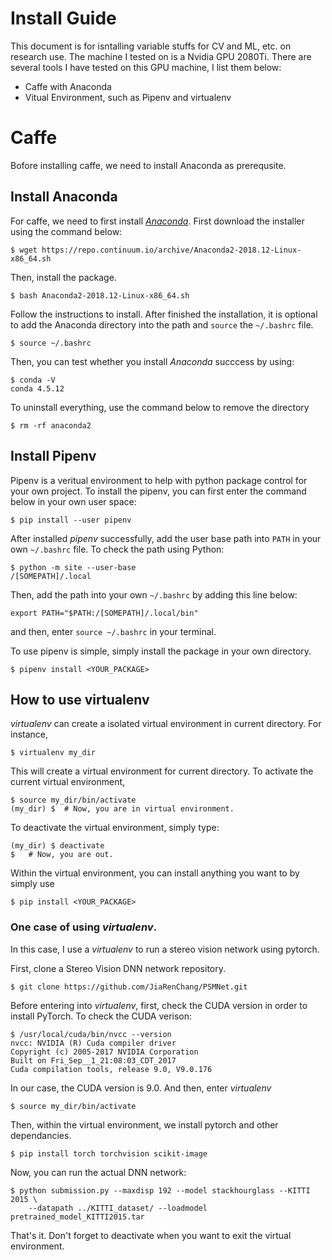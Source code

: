 # Install Guide

This document is for isntalling variable stuffs for CV and ML, etc. on research use. The machine I tested on is a Nvidia GPU 2080Ti. There are several tools I have tested on this GPU machine, I list them below:
- Caffe with Anaconda
- Vitual Environment, such as Pipenv and virtualenv

# Caffe
Bofore installing caffe, we need to install Anaconda as prerequsite.
## Install Anaconda
For caffe, we need to first install [*Anaconda*](https://conda.io/docs/user-guide/install/index.html). First download the installer using the command below:
```
$ wget https://repo.continuum.io/archive/Anaconda2-2018.12-Linux-x86_64.sh
```
Then, install the package.
```
$ bash Anaconda2-2018.12-Linux-x86_64.sh
```
Follow the instructions to install. After finished the installation, it is optional to add the Anaconda directory into the path and `source` the `~/.bashrc` file.
```
$ source ~/.bashrc
```
Then, you can test whether you install *Anaconda* succcess by using:
```
$ conda -V
conda 4.5.12
```

To uninstall everything, use the command below to remove the directory
```
$ rm -rf anaconda2
```

## Install Pipenv
Pipenv is a veritual environment to help with python package control for your own project. To install the pipenv, you can first enter the command below in your own user space:
```
$ pip install --user pipenv
```
After installed *pipenv* successfully, add the user base path into `PATH` in your own `~/.bashrc` file. To check the path using Python:
```
$ python -m site --user-base 
/[SOMEPATH]/.local
```
Then, add the path into your own `~/.bashrc` by adding this line below:
```
export PATH="$PATH:/[SOMEPATH]/.local/bin"
```
and then, enter `source ~/.bashrc` in your terminal.

To use pipenv is simple, simply install the package in your own directory.
```
$ pipenv install <YOUR_PACKAGE>
```

## How to use virtualenv

*virtualenv* can create a isolated virtual environment in current directory. For instance,
```
$ virtualenv my_dir
```
This will create a virtual environment for current directory. To activate the current virtual environment,
```
$ source my_dir/bin/activate
(my_dir) $  # Now, you are in virtual environment.
```
To deactivate the virtual environment, simply type:
```
(my_dir) $ deactivate
$   # Now, you are out.
```
Within the virtual environment, you can install anything you want to by simply use 
```
$ pip install <YOUR_PACKAGE>
```

### One case of using *virtualenv*.
In this case, I use a *virtualenv* to run a stereo vision network using pytorch.

First, clone a Stereo Vision DNN network repository.
```
$ git clone https://github.com/JiaRenChang/PSMNet.git
```
Before entering into *virtualenv*, first, check the CUDA version in order to install PyTorch. To check the CUDA verison:
```
$ /usr/local/cuda/bin/nvcc --version
nvcc: NVIDIA (R) Cuda compiler driver
Copyright (c) 2005-2017 NVIDIA Corporation
Built on Fri_Sep__1_21:08:03_CDT_2017
Cuda compilation tools, release 9.0, V9.0.176
```
In our case, the CUDA version is 9.0. And then, enter *virtualenv*
```
$ source my_dir/bin/activate
```
Then, within the virtual environment, we install pytorch and other dependancies.
```
$ pip install torch torchvision scikit-image
```
Now, you can run the actual DNN network:
```
$ python submission.py --maxdisp 192 --model stackhourglass --KITTI 2015 \
    --datapath ../KITTI_dataset/ --loadmodel pretrained_model_KITTI2015.tar
```
That's it. Don't forget to deactivate when you want to exit the virtual environment.




